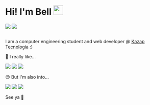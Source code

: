 # Hi! I'm Bell <img src="https://dejpknyizje2n.cloudfront.net/marketplace/products/korean-finger-heart-i-love-you-sticker-1540401592.4178452.png" width="30px">

<span>
  <img align="center" src="https://github-readme-stats.vercel.app/api?username=bellps&show_icons=true&count_private=true&theme=synthwave&hide=issues&hide_border=true&line_height=24&layout=compact" />
</span>
<span>
  <img align="center" src="https://github-readme-stats.vercel.app/api/top-langs?username=bellps&layout=compact&theme=synthwave&count_private=true&hide_border=true&card_width=290" />
</span>
<div>&nbsp;</div>

I am a computer engineering student and web developer @ [Kazap Tecnologia](https://github.com/Kazap) :)

🥰 I really like... 

![](https://img.shields.io/badge/Ruby_on_Rails-CC0000?style=for-the-badge&logo=ruby-on-rails&logoColor=white)
![](https://img.shields.io/badge/MongoDB-4EA94B?style=for-the-badge&logo=mongodb&logoColor=white)
![](https://img.shields.io/badge/Vue.js-35495E?style=for-the-badge&logo=vuedotjs&logoColor=4FC08D)

😊 But I'm also into...

![](https://img.shields.io/badge/Laravel-FF2D20?style=for-the-badge&logo=laravel&logoColor=white)
![](https://img.shields.io/badge/Python-3776AB?style=for-the-badge&logo=python&logoColor=white)
![](https://img.shields.io/badge/Rust-000000?style=for-the-badge&logo=rust&logoColor=white)

See ya 👋
